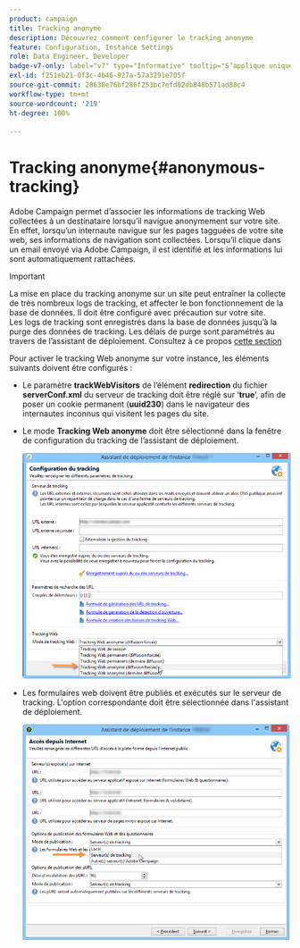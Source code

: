 ```yaml
---
product: campaign
title: Tracking anonyme
description: Découvrez comment configurer le tracking anonyme
feature: Configuration, Instance Settings
role: Data Engineer, Developer
badge-v7-only: label="v7" type="Informative" tooltip="S’applique uniquement à Campaign Classic v7"
exl-id: f251eb21-0f3c-4b46-927a-57a3291e705f
source-git-commit: 28638e76bf286f253bc7efd02db848b571ad88c4
workflow-type: tm+mt
source-wordcount: '219'
ht-degree: 100%

---
```


# Tracking anonyme{#anonymous-tracking}

Adobe Campaign permet d’associer les informations de tracking Web collectées à un destinataire lorsqu’il navigue anonymement sur votre site. En effet, lorsqu’un internaute navigue sur les pages tagguées de votre site web, ses informations de navigation sont collectées. Lorsqu’il clique dans un email envoyé via Adobe Campaign, il est identifié et les informations lui sont automatiquement rattachées.

>[!IMPORTANT]
>
>La mise en place du tracking anonyme sur un site peut entraîner la collecte de très nombreux logs de tracking, et affecter le bon fonctionnement de la base de données. Il doit être configuré avec précaution sur votre site.\
>Les logs de tracking sont enregistrés dans la base de données jusqu’à la purge des données de tracking. Les délais de purge sont paramétrés au travers de l’assistant de déploiement. Consultez à ce propos [cette section](../../installation/using/deploying-an-instance.md#purging-data)

Pour activer le tracking Web anonyme sur votre instance, les éléments suivants doivent être configurés :

* Le paramètre **trackWebVisitors** de l’élément **redirection** du fichier **serverConf.xml** du serveur de tracking doit être réglé sur ‘**true**’, afin de poser un cookie permanent (**uuid230**) dans le navigateur des internautes inconnus qui visitent les pages du site.
* Le mode **Tracking Web anonyme** doit être sélectionné dans la fenêtre de configuration du tracking de l’assistant de déploiement.

  ![](assets/webtracking_anonymous_set.png)

* Les formulaires web doivent être publiés et exécutés sur le serveur de tracking. L&#39;option correspondante doit être sélectionnée dans l&#39;assistant de déploiement.

  ![](assets/webtracking_publication_set_for_webapps.png)
